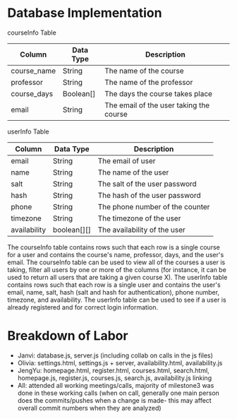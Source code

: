 # Database Implementation

courseInfo Table

| Column       | Data Type | Description                             |
|--------------|-----------|-----------------------------------------|
| course_name  | String    | The name of the course                  |
| professor    | String    | The name of the professor               |
| course_days  | Boolean[] | The days the course takes place         |
| email        | String    | The email of the user taking the course |

userInfo Table

| Column       | Data Type  | Description                     |
|--------------|------------|---------------------------------|
| email        | String     | The email of user               |
| name         | String     | The name of the user            |
| salt         | String     | The salt of the user password   |
| hash         | String     | The hash of the user password   |
| phone        | String     | The phone number of the counter |
| timezone     | String     | The timezone of the user        |
| availability | boolean[][]| The availability of the user    |

The courseInfo table contains rows such that each row is a single course for a user and contains the course's name, professor, days, and the user's email. The courseInfo table can be used to view all of the courses a user is taking, filter all users by one or more of the columns (for instance, it can be used to return all users that are taking a given course X). The userInfo table contains rows such that each row is a single user and contains the user's email, name, salt, hash (salt and hash for authentication), phone number, timezone, and availability. The userInfo table can be used to see if a user is already registered and for correct login information. 

# Breakdown of Labor
* Janvi: database.js, server.js (including collab on calls in the js files)
* Olivia: settings.html, settings.js + server, availability.html, availability.js
* JengYu: homepage.html, register.html, courses.html, search.html, homepage.js, register.js, courses.js, search.js, availability.js linking
* All: attended all working meetings/calls, majority of milestone3 was done in these working calls (when on call, generally one main person does the commits/pushes when a change is made- this may affect overall commit numbers when they are analyzed)
